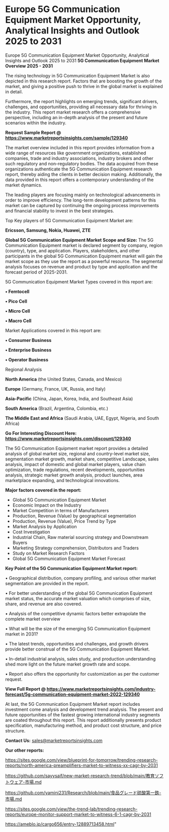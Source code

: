 # Europe 5G Communication Equipment Market Opportunity, Analytical Insights and Outlook 2025 to 2031
Europe 5G Communication Equipment Market Opportunity, Analytical Insights and Outlook 2025 to 2031
<Strong> 5G Communication Equipment Market Overview 2025 - 2031</strong>

The rising technology in 5G Communication Equipment Market is also depicted in this research report. Factors that are boosting the growth of the market, and giving a positive push to thrive in the global market is explained in detail.

Furthermore, the report highlights on emerging trends, significant drivers, challenges, and opportunities, providing all necessary data for thriving in the industry. This report market research offers a comprehensive perspective, including an in-depth analysis of the present and future scenarios within the industry.

<strong>Request Sample Report @ <a href=https://www.marketreportsinsights.com/sample/129340>https://www.marketreportsinsights.com/sample/129340</a></strong>

The market overview included in this report provides information from a wide range of resources like government organizations, established companies, trade and industry associations, industry brokers and other such regulatory and non-regulatory bodies. The data acquired from these organizations authenticate the 5G Communication Equipment research report, thereby aiding the clients in better decision making. Additionally, the data provided in this report offers a contemporary understanding of the market dynamics.

The leading players are focusing mainly on technological advancements in order to improve efficiency. The long-term development patterns for this market can be captured by continuing the ongoing process improvements and financial stability to invest in the best strategies.

Top Key players of 5G Communication Equipment Market are:

<strong>Ericsson, Samsung, Nokia, Huawei, ZTE</strong>

<strong><b>Global 5G Communication Equipment Market Scope and Size:</b></strong>
The 5G Communication Equipment market is declared segment by company, region (country), type, and application. Players, stakeholders, and other participants in the global 5G Communication Equipment market will gain the market scope as they use the report as a powerful resource. The segmental analysis focuses on revenue and product by type and application and the forecast period of 2025-2031.

5G Communication Equipment Market Types covered in this report are:

<strong>• Femtocell

• Pico Cell

• Micro Cell

• Macro Cell</strong>

Market Applications covered in this report are:

<strong>• Consumer Business

• Enterprise Business

• Operator Business</strong> 

Regional Analysis

<strong>North America</strong> (the United States, Canada, and Mexico)

<strong>Europe</strong> (Germany, France, UK, Russia, and Italy)

<strong>Asia-Pacific</strong> (China, Japan, Korea, India, and Southeast Asia)

<strong>South America</strong> (Brazil, Argentina, Colombia, etc.)

<strong>The Middle East and Africa</strong> (Saudi Arabia, UAE, Egypt, Nigeria, and South Africa)

<strong>Go For Interesting Discount Here: <a href=https://www.marketreportsinsights.com/discount/129340>https://www.marketreportsinsights.com/discount/129340</a></strong>

The 5G Communication Equipment market report provides a detailed analysis of global market size, regional and country-level market size, segmentation market growth, market share, competitive Landscape, sales analysis, impact of domestic and global market players, value chain optimization, trade regulations, recent developments, opportunities analysis, strategic market growth analysis, product launches, area marketplace expanding, and technological innovations.

<strong><b>Major factors covered in the report:</b></strong>
<ul>
  <li>Global 5G Communication Equipment Market </li>
  <li>Economic Impact on the Industry</li>
  <li>Market Competition in terms of Manufacturers</li>
  <li>Production, Revenue (Value) by geographical segmentation</li>
  <li>Production, Revenue (Value), Price Trend by Type</li>
  <li>Market Analysis by Application</li>
  <li>Cost Investigation</li>
  <li>Industrial Chain, Raw material sourcing strategy and Downstream Buyers</li>
  <li>Marketing Strategy comprehension, Distributors and Traders</li>
  <li>Study on Market Research Factors</li>
  <li>Global 5G Communication Equipment Market Forecast</li>
</ul>

<strong><b>Key Point of the 5G Communication Equipment Market report:</b></strong>

• Geographical distribution, company profiling, and various other market segmentation are provided in the report.

• For better understanding of the global 5G Communication Equipment market status, the accurate market valuation which comprises of size, share, and revenue are also covered.

• Analysis of the competitive dynamic factors better extrapolate the complete market overview

• What will be the size of the emerging 5G Communication Equipment market in 2031?

• The latest trends, opportunities and challenges, and growth drivers provide better construal of the 5G Communication Equipment Market.

• In-detail industrial analysis, sales study, and production understanding shed more light on the future market growth rate and scope.

• Report also offers the opportunity for customization as per the customer request.

<strong><b>View Full Report @ <a href=https://www.marketreportsinsights.com/industry-forecast/5g-communication-equipment-market-2022-129340>https://www.marketreportsinsights.com/industry-forecast/5g-communication-equipment-market-2022-129340</a></b></strong>


At last, the 5G Communication Equipment Market report includes investment come analysis and development trend analysis. The present and future opportunities of the fastest growing international industry segments are coated throughout this report. This report additionally presents product specification, manufacturing method, and product cost structure, and price structure.

<strong>Contact Us:</strong>
sales@marketreportsinsights.com

<strong>Our other reports:</strong>

<a href=https://sites.google.com/view/blueprint-for-tomorrow/trending-research-reports/north-america-preamplifiers-market-to-witness-xx-cagr-by-2031>https://sites.google.com/view/blueprint-for-tomorrow/trending-research-reports/north-america-preamplifiers-market-to-witness-xx-cagr-by-2031</a>

<a href=https://github.com/sayysaif/new-market-research-trend/blob/main/教育ソフトウェア-市場.md>https://github.com/sayysaif/new-market-research-trend/blob/main/教育ソフトウェア-市場.md</a>

<a href=https://github.com/yamini231/Research/blob/main/食品グレード硫酸第一鉄-市場.md>https://github.com/yamini231/Research/blob/main/食品グレード硫酸第一鉄-市場.md</a>

<a href=https://sites.google.com/view/the-trend-lab/trending-research-reports/europe-monitor-support-market-to-witness-6-1-cagr-by-2031>https://sites.google.com/view/the-trend-lab/trending-research-reports/europe-monitor-support-market-to-witness-6-1-cagr-by-2031</a>

<a href=https://ameblo.jp/cargo656/entry-12889713458.html>https://ameblo.jp/cargo656/entry-12889713458.html</a>"
